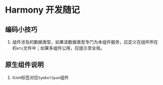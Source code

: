 # Harmony 开发随记

## 编码小技巧

1. 组件涉及的数据类型，如果该数据类型专门为本组件服务，应定义在组件所在的`ets`文件中；如果多组件公用，应提示至全局。

## 原生组件说明

1. Icon标签对应`SymbolSpan`组件